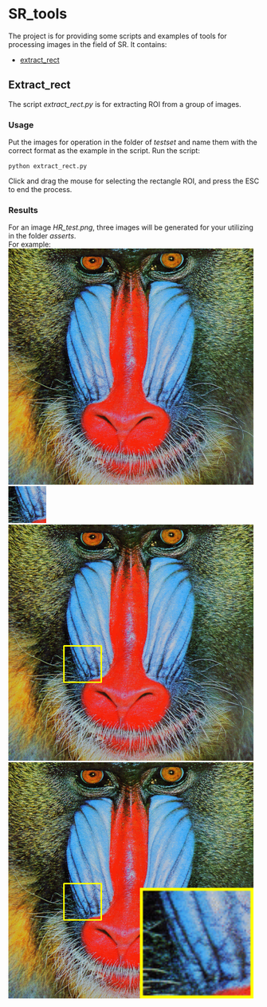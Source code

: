 # SR_tools
The project is for providing some scripts and examples of tools for processing images in the field of SR.
It contains:  
- [extract_rect](https://github.com/chxy95/SR_tools/tree/master/extract_rect.py)
## Extract_rect
The script *extract_rect.py* is for extracting ROI from a group of images.  
### Usage
Put the images for operation in the folder of *testset* and name them with the correct format as the example in the script.
Run the script:  
```
python extract_rect.py
```
Click and drag the mouse for selecting the rectangle ROI, and press the ESC to end the process.
### Results
For an image *HR_test.png*, three images will be generated for your utilizing in the folder *asserts*.  
For example:  
<img src="https://raw.githubusercontent.com/chxy95/SR_tools/master/testset/HR_test.png">
<img src="https://raw.githubusercontent.com/chxy95/SR_tools/master/asserts/HR_rect.png">
<img src="https://raw.githubusercontent.com/chxy95/SR_tools/master/asserts/HR_with_rect.png">
<img src="https://raw.githubusercontent.com/chxy95/SR_tools/master/asserts/HR_with_fea.png">
